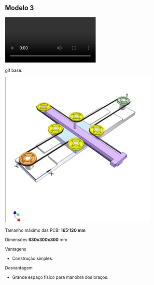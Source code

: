 ## Modelo 3

![Open video cad](https://raw.githubusercontent.com/CAS-IEEE-UFJF/CNC/master/Modelos/modelo_3/model_Xv5.avi)

gif base:

![](modelo_3/modelo_gif.gif)

Tamanho máximo das PCB: **165:120 mm**

Dimensões **630x300x300** mm


Vantagens
  * Construção simples.

Desvantagem
  * Grande espaço físico para manobra dos braços.
